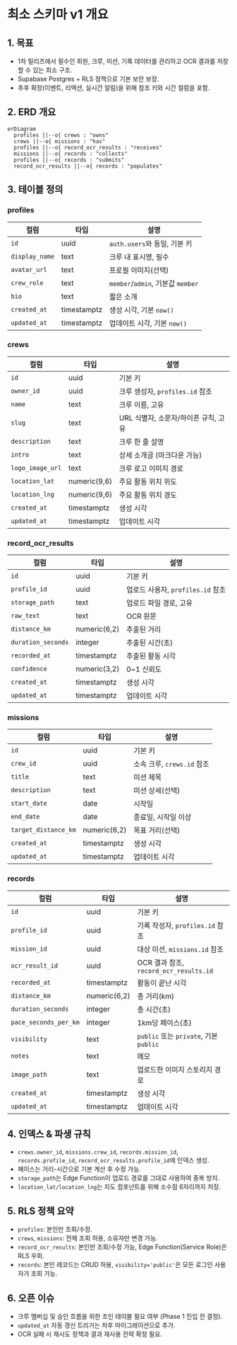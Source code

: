 # 최소 스키마 v1 개요

## 1. 목표
- 1차 릴리즈에서 필수인 회원, 크루, 미션, 기록 데이터를 관리하고 OCR 결과를 저장할 수 있는 최소 구조.
- Supabase Postgres + RLS 정책으로 기본 보안 보장.
- 추후 확장(이벤트, 리액션, 실시간 알림)을 위해 참조 키와 시간 컬럼을 포함.

## 2. ERD 개요
```mermaid
erDiagram
  profiles ||--o{ crews : "owns"
  crews ||--o{ missions : "has"
  profiles ||--o{ record_ocr_results : "receives"
  missions ||--o{ records : "collects"
  profiles ||--o{ records : "submits"
  record_ocr_results ||--o{ records : "populates"
```

## 3. 테이블 정의

### profiles
| 컬럼 | 타입 | 설명 |
| --- | --- | --- |
| `id` | uuid | `auth.users`와 동일, 기본 키 |
| `display_name` | text | 크루 내 표시명, 필수 |
| `avatar_url` | text | 프로필 이미지(선택) |
| `crew_role` | text | `member`/`admin`, 기본값 `member` |
| `bio` | text | 짧은 소개 |
| `created_at` | timestamptz | 생성 시각, 기본 `now()` |
| `updated_at` | timestamptz | 업데이트 시각, 기본 `now()` |

### crews
| 컬럼 | 타입 | 설명 |
| --- | --- | --- |
| `id` | uuid | 기본 키 |
| `owner_id` | uuid | 크루 생성자, `profiles.id` 참조 |
| `name` | text | 크루 이름, 고유 |
| `slug` | text | URL 식별자, 소문자/하이픈 규칙, 고유 |
| `description` | text | 크루 한 줄 설명 |
| `intro` | text | 상세 소개글 (마크다운 가능) |
| `logo_image_url` | text | 크루 로고 이미지 경로 |
| `location_lat` | numeric(9,6) | 주요 활동 위치 위도 |
| `location_lng` | numeric(9,6) | 주요 활동 위치 경도 |
| `created_at` | timestamptz | 생성 시각 |
| `updated_at` | timestamptz | 업데이트 시각 |

### record_ocr_results
| 컬럼 | 타입 | 설명 |
| --- | --- | --- |
| `id` | uuid | 기본 키 |
| `profile_id` | uuid | 업로드 사용자, `profiles.id` 참조 |
| `storage_path` | text | 업로드 파일 경로, 고유 |
| `raw_text` | text | OCR 원문 |
| `distance_km` | numeric(6,2) | 추출된 거리 |
| `duration_seconds` | integer | 추출된 시간(초) |
| `recorded_at` | timestamptz | 추출된 활동 시각 |
| `confidence` | numeric(3,2) | 0~1 신뢰도 |
| `created_at` | timestamptz | 생성 시각 |
| `updated_at` | timestamptz | 업데이트 시각 |

### missions
| 컬럼 | 타입 | 설명 |
| --- | --- | --- |
| `id` | uuid | 기본 키 |
| `crew_id` | uuid | 소속 크루, `crews.id` 참조 |
| `title` | text | 미션 제목 |
| `description` | text | 미션 상세(선택) |
| `start_date` | date | 시작일 |
| `end_date` | date | 종료일, 시작일 이상 |
| `target_distance_km` | numeric(6,2) | 목표 거리(선택) |
| `created_at` | timestamptz | 생성 시각 |
| `updated_at` | timestamptz | 업데이트 시각 |

### records
| 컬럼 | 타입 | 설명 |
| --- | --- | --- |
| `id` | uuid | 기본 키 |
| `profile_id` | uuid | 기록 작성자, `profiles.id` 참조 |
| `mission_id` | uuid | 대상 미션, `missions.id` 참조 |
| `ocr_result_id` | uuid | OCR 결과 참조, `record_ocr_results.id` |
| `recorded_at` | timestamptz | 활동이 끝난 시각 |
| `distance_km` | numeric(6,2) | 총 거리(km) |
| `duration_seconds` | integer | 총 시간(초) |
| `pace_seconds_per_km` | integer | 1km당 페이스(초) |
| `visibility` | text | `public` 또는 `private`, 기본 `public` |
| `notes` | text | 메모 |
| `image_path` | text | 업로드한 이미지 스토리지 경로 |
| `created_at` | timestamptz | 생성 시각 |
| `updated_at` | timestamptz | 업데이트 시각 |

## 4. 인덱스 & 파생 규칙
- `crews.owner_id`, `missions.crew_id`, `records.mission_id`, `records.profile_id`, `record_ocr_results.profile_id`에 인덱스 생성.
- 페이스는 거리-시간으로 기본 계산 후 수정 가능.
- `storage_path`는 Edge Function이 업로드 경로를 그대로 사용하여 중복 방지.
- `location_lat/location_lng`는 지도 컴포넌트를 위해 소수점 6자리까지 저장.

## 5. RLS 정책 요약
- `profiles`: 본인만 조회/수정.
- `crews`, `missions`: 전체 조회 허용, 소유자만 변경 가능.
- `record_ocr_results`: 본인만 조회/수정 가능, Edge Function(Service Role)은 RLS 우회.
- `records`: 본인 레코드는 CRUD 허용, `visibility='public'`은 모든 로그인 사용자가 조회 가능.

## 6. 오픈 이슈
- 크루 멤버십 및 승인 흐름을 위한 조인 테이블 필요 여부 (Phase 1 진입 전 결정).
- `updated_at` 자동 갱신 트리거는 차후 마이그레이션으로 추가.
- OCR 실패 시 재시도 정책과 결과 재사용 전략 확정 필요.
